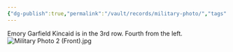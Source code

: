 ```yaml
---
{"dg-publish":true,"permalink":"/vault/records/military-photo/","tags":["Emory-Garfield-Kincaid"]}
---
```


Emory Garfield Kincaid is in the 3rd row. Fourth from the left.![Military Photo 2 (Front).jpg](/img/user/assets/Military_Photo.resources/Military%20Photo%202%20(Front).jpg)